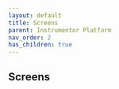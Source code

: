 ```yaml
---
layout: default
title: Screens
parent: Instrumentor Platform
nav_order: 2
has_children: true
---
```


## Screens
